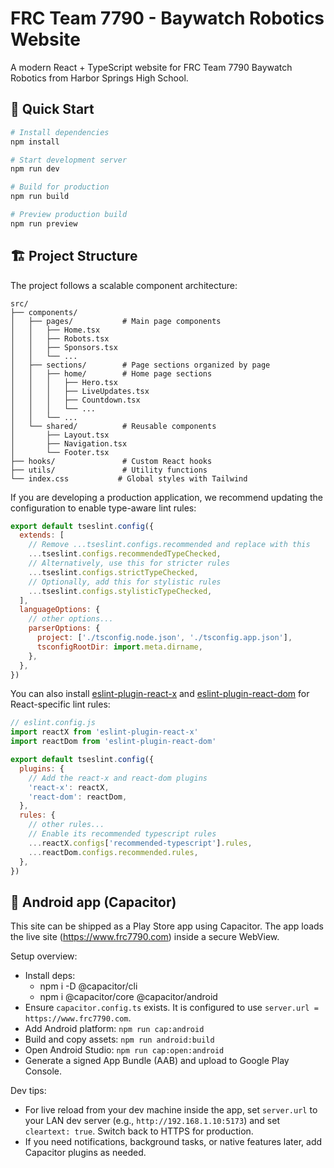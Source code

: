 # FRC Team 7790 - Baywatch Robotics Website

A modern React + TypeScript website for FRC Team 7790 Baywatch Robotics from Harbor Springs High School.

## 🚀 Quick Start

```bash
# Install dependencies
npm install

# Start development server
npm run dev

# Build for production
npm run build

# Preview production build
npm run preview
```

## 🏗️ Project Structure

The project follows a scalable component architecture:

```
src/
├── components/
│   ├── pages/           # Main page components
│   │   ├── Home.tsx
│   │   ├── Robots.tsx
│   │   ├── Sponsors.tsx
│   │   └── ...
│   ├── sections/        # Page sections organized by page
│   │   ├── home/        # Home page sections
│   │   │   ├── Hero.tsx
│   │   │   ├── LiveUpdates.tsx
│   │   │   ├── Countdown.tsx
│   │   │   └── ...
│   │   └── ...
│   └── shared/          # Reusable components
│       ├── Layout.tsx
│       ├── Navigation.tsx
│       └── Footer.tsx
├── hooks/               # Custom React hooks
├── utils/               # Utility functions
└── index.css           # Global styles with Tailwind
```

If you are developing a production application, we recommend updating the configuration to enable type-aware lint rules:

```js
export default tseslint.config({
  extends: [
    // Remove ...tseslint.configs.recommended and replace with this
    ...tseslint.configs.recommendedTypeChecked,
    // Alternatively, use this for stricter rules
    ...tseslint.configs.strictTypeChecked,
    // Optionally, add this for stylistic rules
    ...tseslint.configs.stylisticTypeChecked,
  ],
  languageOptions: {
    // other options...
    parserOptions: {
      project: ['./tsconfig.node.json', './tsconfig.app.json'],
      tsconfigRootDir: import.meta.dirname,
    },
  },
})
```

You can also install [eslint-plugin-react-x](https://github.com/Rel1cx/eslint-react/tree/main/packages/plugins/eslint-plugin-react-x) and [eslint-plugin-react-dom](https://github.com/Rel1cx/eslint-react/tree/main/packages/plugins/eslint-plugin-react-dom) for React-specific lint rules:

```js
// eslint.config.js
import reactX from 'eslint-plugin-react-x'
import reactDom from 'eslint-plugin-react-dom'

export default tseslint.config({
  plugins: {
    // Add the react-x and react-dom plugins
    'react-x': reactX,
    'react-dom': reactDom,
  },
  rules: {
    // other rules...
    // Enable its recommended typescript rules
    ...reactX.configs['recommended-typescript'].rules,
    ...reactDom.configs.recommended.rules,
  },
})
```

## 📱 Android app (Capacitor)

This site can be shipped as a Play Store app using Capacitor. The app loads the live site (https://www.frc7790.com) inside a secure WebView.

Setup overview:

- Install deps:
  - npm i -D @capacitor/cli
  - npm i @capacitor/core @capacitor/android
- Ensure `capacitor.config.ts` exists. It is configured to use `server.url = https://www.frc7790.com`.
- Add Android platform: `npm run cap:android`
- Build and copy assets: `npm run android:build`
- Open Android Studio: `npm run cap:open:android`
- Generate a signed App Bundle (AAB) and upload to Google Play Console.

Dev tips:

- For live reload from your dev machine inside the app, set `server.url` to your LAN dev server (e.g., `http://192.168.1.10:5173`) and set `cleartext: true`. Switch back to HTTPS for production.
- If you need notifications, background tasks, or native features later, add Capacitor plugins as needed.
